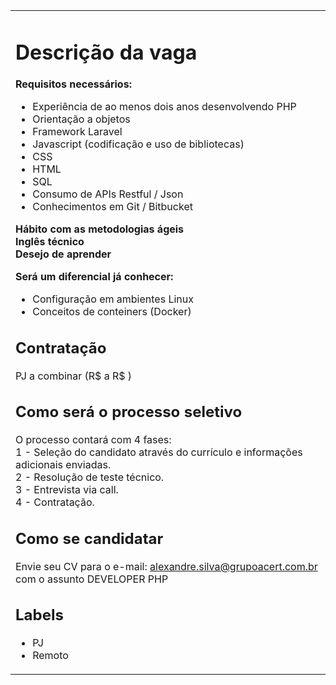 <div class="edit-comment-hide">

        
<task-lists disabled="" sortable="">
<table class="d-block" data-paste-markdown-skip="">
  <tbody class="d-block">
    <tr class="d-block">
      <td class="d-block comment-body markdown-body  js-comment-body">
          <h1>Descrição da vaga</h1>
<p><strong>Requisitos necessários:</strong></p>
<ul>
<li>Experiência de ao menos dois anos desenvolvendo PHP</li>
<li>Orientação a objetos</li>
<li>Framework Laravel</li>
<li>Javascript (codificação e uso de bibliotecas)</li>
<li>CSS</li>
<li>HTML</li>
<li>SQL</li>
<li>Consumo de APIs Restful / Json</li>
<li>Conhecimentos em Git / Bitbucket</li>
</ul>
<p><strong>Hábito com as metodologias ágeis<br>
Inglês técnico<br>
Desejo de aprender</strong></p>
<p><strong>Será um diferencial já conhecer:</strong></p>
<ul>
<li>Configuração em ambientes Linux</li>
<li>Conceitos de conteiners (Docker)</li>
</ul>
<h2>Contratação</h2>
<p>PJ a combinar (R$  a R$ )</p>
<h2>Como será o processo seletivo</h2>
<p>O processo contará com 4 fases:<br>
1 - Seleção do candidato através do currículo e informações adicionais enviadas.<br>
2 - Resolução de teste técnico.<br>
3 - Entrevista via call.<br>
4 - Contratação.</p>
<h2>Como se candidatar</h2>
<p>Envie seu CV para o e-mail: <a href="mailto:alexandre.silva@grupoacert.com.br">alexandre.silva@grupoacert.com.br</a> com o assunto DEVELOPER PHP</p>
<h2>Labels</h2>
<ul>
<li>PJ</li>
<li>Remoto</li>
